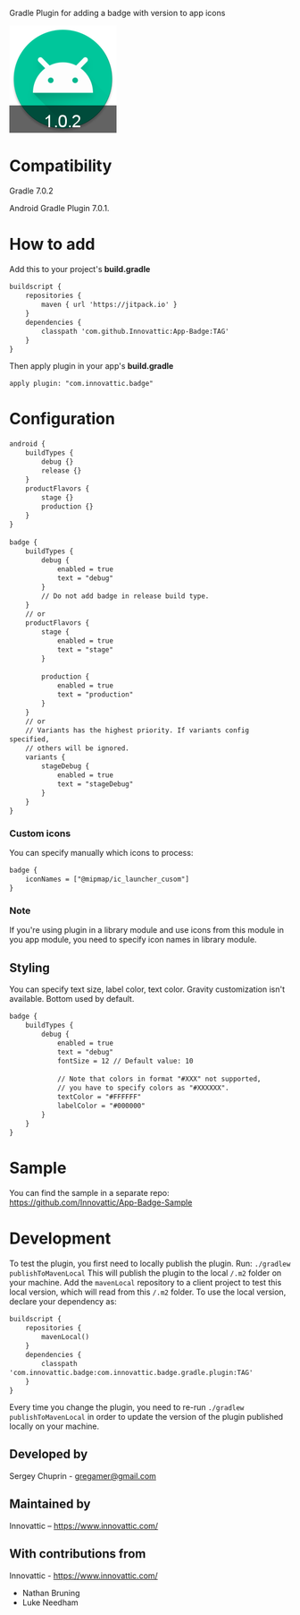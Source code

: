 Gradle Plugin for adding a badge with version to app icons

![alt text](img/ic_launcher_round.png)

# Compatibility
Gradle 7.0.2

Android Gradle Plugin 7.0.1.
# How to add
Add this to your project's **build.gradle**
```
buildscript {
    repositories {
        maven { url 'https://jitpack.io' }
    }
    dependencies {
        classpath 'com.github.Innovattic:App-Badge:TAG'
    }
}
```
Then apply plugin in your app's **build.gradle**
```
apply plugin: "com.innovattic.badge"
```

# Configuration
```
android {
    buildTypes {
        debug {}
        release {}
    }
    productFlavors {
        stage {}
        production {}
    }
}

badge {
    buildTypes {
        debug {
            enabled = true
            text = "debug"
        }
        // Do not add badge in release build type.
    }
    // or
    productFlavors {
        stage {
            enabled = true
            text = "stage"
        }

        production {
            enabled = true
            text = "production"
        }
    }
    // or
    // Variants has the highest priority. If variants config specified,
    // others will be ignored.
    variants {
        stageDebug {
            enabled = true
            text = "stageDebug"
        }
    }
}
```
### Custom icons
You can specify manually which icons to process:
```
badge {
    iconNames = ["@mipmap/ic_launcher_cusom"]
}
```

### Note
If you're using plugin in a library module and use icons from this
module in you app module, you need to specify icon names in library
module.

## Styling
You can specify text size, label color, text color.
Gravity customization isn't available. Bottom used by default.
```
badge {
    buildTypes {
        debug {
            enabled = true
            text = "debug"
            fontSize = 12 // Default value: 10
            
            // Note that colors in format "#XXX" not supported,
            // you have to specify colors as "#XXXXXX".
            textColor = "#FFFFFF"
            labelColor = "#000000"
        }
    }
}
```

# Sample
You can find the sample in a separate repo:
https://github.com/Innovattic/App-Badge-Sample

# Development

To test the plugin, you first need to locally publish the plugin.
Run: `./gradlew publishToMavenLocal`
This will publish the plugin to the local `/.m2` folder on your machine.
Add the `mavenLocal` repository to a client project to test this local version,
which will read from this `/.m2` folder. To use the local version, declare your dependency as:

```
buildscript {
    repositories {
        mavenLocal()
    }
    dependencies {
        classpath 'com.innovattic.badge:com.innovattic.badge.gradle.plugin:TAG'
    }
}
```

Every time you change the plugin, you need to re-run `./gradlew publishToMavenLocal` in order to update the
version of the plugin published locally on your machine.

## Developed by
Sergey Chuprin - <gregamer@gmail.com>
## Maintained by
Innovattic – https://www.innovattic.com/
## With contributions from
Innovattic - https://www.innovattic.com/

- Nathan Bruning
- Luke Needham
